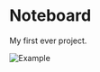 # Noteboard

My first ever project.

![Example](https://media-exp1.licdn.com/dms/image/C4E22AQFAWESNuCjCeQ/feedshare-shrink_800/0/1623456557035?e=1637798400&v=beta&t=mEdeyZ0yQe4j92KIYHBTjXFLfWc1YeNY8wgguogsgHg)
